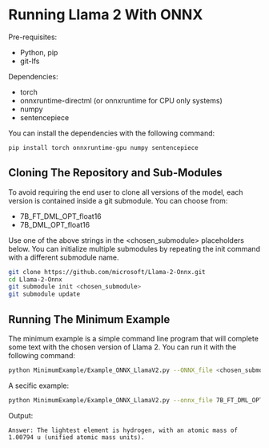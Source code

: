 # **Running Llama 2 With ONNX**

Pre-requisites:
* Python, pip
* git-lfs

Dependencies:
* torch
* onnxruntime-directml (or onnxruntime for CPU only systems)
* numpy
* sentencepiece

You can install the dependencies with the following command:
``` bash
pip install torch onnxruntime-gpu numpy sentencepiece
```

## **Cloning The Repository and Sub-Modules**
To avoid requiring the end user to clone all versions of the model, each version is contained inside a git submodule. 
You can choose from: 
* 7B_FT_DML_OPT_float16
* 7B_DML_OPT_float16

Use one of the above strings in the <chosen_submodule> placeholders below. You can initialize multiple submodules by repeating the init command with a different submodule name. 

``` bash
git clone https://github.com/microsoft/Llama-2-Onnx.git
cd Llama-2-Onnx
git submodule init <chosen_submodule> 
git submodule update
```

## **Running The Minimum Example**
The minimum example is a simple command line program that will complete some text with the chosen version of Llama 2. You can run it with the following command:

``` bash
python MinimumExample/Example_ONNX_LlamaV2.py --ONNX_file <chosen_submodule>/ONNX/decoder_model_merged/decoder_model_merged.onnx --embedding_file <chosen_submodule>/embeddings.pth --TokenizerPath tokenizer.model --prompt "What is the lightest element?"
```
A secific example:
``` bash
python MinimumExample/Example_ONNX_LlamaV2.py --onnx_file 7B_FT_DML_OPT_float16/ONNX/decoder_model_merged/decoder_model_merged.onnx --embedding_file 7B_FT_DML_OPT_float16/embeddings.pth --tokenizer_path tokenizer.model --prompt "What is the lightest element?"
```

Output:
```
Answer: The lightest element is hydrogen, with an atomic mass of 1.00794 u (unified atomic mass units).
```

